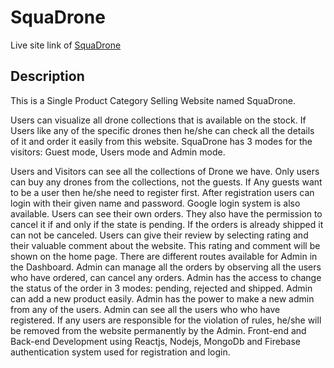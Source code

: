 # SquaDrone

Live site link of [SquaDrone](squa-drone-2e97b.firebaseapp.com)

## Description
This is a Single Product Category Selling Website named SquaDrone.

Users can visualize all drone collections that is available on the stock. If Users like any of the specific drones then he/she can check all the details of it and order it easily from this website. SquaDrone has 3 modes for the visitors: Guest mode, Users mode and Admin mode.

Users and Visitors can see all the collections of Drone we have.
Only users can buy any drones from the collections, not the guests.
If Any guests want to be a user then he/she need to register first.
After registration users can login with their given name and password. Google login system is also available.
Users can see their own orders. They also have the permission to cancel it if and only if the state is pending. If the orders is already shipped it can not be canceled.
Users can give their review by selecting rating and their valuable comment about the website. This rating and comment will be shown on the home page.
There are different routes available for Admin in the Dashboard.
Admin can manage all the orders by observing all the users who have ordered, can cancel any orders. Admin has the access to change the status of the order in 3 modes: pending, rejected and shipped.
Admin can add a new product easily. Admin has the power to make a new admin from any of the users.
Admin can see all the users who who have registered. If any users are responsible for the violation of rules, he/she will be removed from the website permanently by the Admin.
Front-end and Back-end Development using Reactjs, Nodejs, MongoDb and Firebase authentication system used for registration and login.